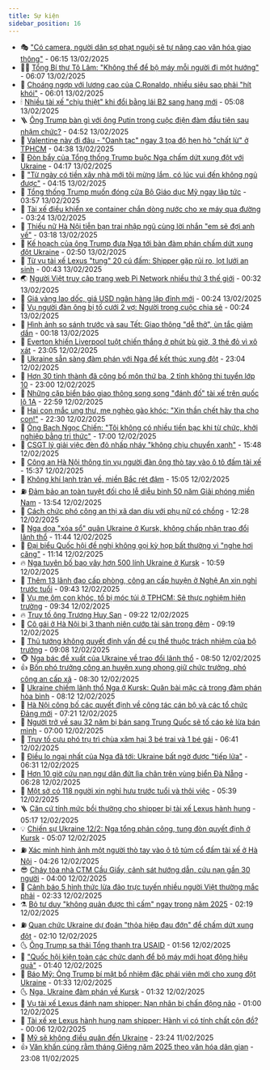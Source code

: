 ```yaml
---
title: Sự kiện
sidebar_position: 16
---
```


<!-- dantri-su-kien:START -->
- 🎭 [&quot;Có camera, người dân sợ phạt nguội sẽ tự nâng cao văn hóa giao thông&quot;](https://dantri.com.vn/xa-hoi/co-camera-nguoi-dan-so-phat-nguoi-se-tu-nang-cao-van-hoa-giao-thong-20250211165633273.htm) - 06:15 13/02/2025
- 👨‍🏫 [Tổng Bí thư Tô Lâm: &quot;Không thể để bộ máy mỗi người đi một hướng&quot;](https://dantri.com.vn/xa-hoi/tong-bi-thu-to-lam-khong-the-de-bo-may-moi-nguoi-di-mot-huong-20250213125640798.htm) - 06:07 13/02/2025
- 🌮 [Choáng ngợp với lương cao của C.Ronaldo, nhiều siêu sao phải &quot;hít khói&quot;](https://dantri.com.vn/the-thao/choang-ngop-voi-luong-cao-cua-cronaldo-nhieu-sieu-sao-phai-hit-khoi-20250213124010307.htm) - 06:01 13/02/2025
- 🕯 [Nhiều tài xế &quot;chịu thiệt&quot; khi đổi bằng lái B2 sang hạng mới](https://dantri.com.vn/xa-hoi/nhieu-tai-xe-chiu-thiet-khi-doi-bang-lai-b2-sang-hang-moi-20250212175134282.htm) - 05:08 13/02/2025
- 🪜 [Ông Trump bàn gì với ông Putin trong cuộc điện đàm đầu tiên sau nhậm chức?](https://dantri.com.vn/the-gioi/ong-trump-ban-gi-voi-ong-putin-trong-cuoc-dien-dam-dau-tien-sau-nham-chuc-20250213101159932.htm) - 04:52 13/02/2025
- 🐘 [Valentine này đi đâu - &quot;Oanh tạc&quot; ngay 3 tọa độ hẹn hò &quot;chất lừ&quot; ở TPHCM](https://dantri.com.vn/doi-song/valentine-nay-di-dau-oanh-tac-ngay-3-toa-do-hen-ho-chat-lu-o-tphcm-20250213103521341.htm) - 04:38 13/02/2025
- 🤔 [Đòn bẩy của Tổng thống Trump buộc Nga chấm dứt xung đột với Ukraine](https://dantri.com.vn/the-gioi/don-bay-cua-tong-thong-trump-buoc-nga-cham-dut-xung-dot-voi-ukraine-20250205183038902.htm) - 04:17 13/02/2025
- 🧠 [&quot;Từ ngày có tiền xây nhà mới tôi mừng lắm, có lúc vui đến không ngủ được&quot;](https://dantri.com.vn/tam-long-nhan-ai/tu-ngay-co-tien-xay-nha-moi-toi-mung-lam-co-luc-vui-den-khong-ngu-duoc-20250212175533126.htm) - 04:15 13/02/2025
- 📝 [Tổng thống Trump muốn đóng cửa Bộ Giáo dục Mỹ ngay lập tức](https://dantri.com.vn/the-gioi/tong-thong-trump-muon-dong-cua-bo-giao-duc-my-ngay-lap-tuc-20250213104554747.htm) - 03:57 13/02/2025
- 🦏 [Tài xế điều khiển xe container chắn dòng nước cho xe máy qua đường](https://dantri.com.vn/xa-hoi/tai-xe-dieu-khien-xe-container-chan-dong-nuoc-cho-xe-may-qua-duong-20250213094206129.htm) - 03:24 13/02/2025
- 🥰 [Thiếu nữ Hà Nội tiễn bạn trai nhập ngũ cùng lời nhắn &quot;em sẽ đợi anh về&quot;](https://dantri.com.vn/xa-hoi/thieu-nu-ha-noi-tien-ban-trai-nhap-ngu-cung-loi-nhan-em-se-doi-anh-ve-20250213100455906.htm) - 03:18 13/02/2025
- 🤗 [Kế hoạch của ông Trump đưa Nga tới bàn đàm phán chấm dứt xung đột Ukraine](https://dantri.com.vn/the-gioi/ke-hoach-cua-ong-trump-dua-nga-toi-ban-dam-phan-cham-dut-xung-dot-ukraine-20250213094344203.htm) - 02:50 13/02/2025
- 🌈 [Từ vụ tài xế Lexus &quot;tung&quot; 20 cú đấm: Shipper gặp rủi ro, lọt lưới an sinh](https://dantri.com.vn/lao-dong-viec-lam/tu-vu-tai-xe-lexus-tung-20-cu-dam-shipper-gap-rui-ro-lot-luoi-an-sinh-20250212212336301.htm) - 00:43 13/02/2025
- 🌏 [Người Việt truy cập trang web Pi Network nhiều thứ 3 thế giới](https://dantri.com.vn/suc-manh-so/nguoi-viet-truy-cap-trang-web-pi-network-nhieu-thu-3-the-gioi-20250212214852279.htm) - 00:32 13/02/2025
- 💄 [Giá vàng lao dốc, giá USD ngân hàng lập đỉnh mới](https://dantri.com.vn/kinh-doanh/gia-vang-lao-doc-gia-usd-ngan-hang-lap-dinh-moi-20250212234246583.htm) - 00:24 13/02/2025
- 👺 [Vụ người đàn ông bị tố cưới 2 vợ: Người trong cuộc chia sẻ](https://dantri.com.vn/doi-song/vu-nguoi-dan-ong-bi-to-cuoi-2-vo-nguoi-trong-cuoc-chia-se-20250212201735419.htm) - 00:24 13/02/2025
- 👹 [Hình ảnh so sánh trước và sau Tết: Giao thông &quot;dễ thở&quot;, ùn tắc giảm dần](https://dantri.com.vn/xa-hoi/hinh-anh-so-sanh-truoc-va-sau-tet-giao-thong-de-tho-un-tac-giam-dan-20250211234302412.htm) - 00:18 13/02/2025
- 🌊 [Everton khiến Liverpool tuột chiến thắng ở phút bù giờ, 3 thẻ đỏ vì xô xát](https://dantri.com.vn/the-thao/everton-khien-liverpool-tuot-chien-thang-o-phut-bu-gio-3-the-do-vi-xo-xat-20250213060503448.htm) - 23:05 12/02/2025
- 🤠 [Ukraine sẵn sàng đàm phán với Nga để kết thúc xung đột](https://dantri.com.vn/the-gioi/ukraine-san-sang-dam-phan-voi-nga-de-ket-thuc-xung-dot-20250213015841549.htm) - 23:04 12/02/2025
- 🎊 [Hơn 30 tỉnh thành đã công bố môn thứ ba, 2 tỉnh không thi tuyển lớp 10](https://dantri.com.vn/giao-duc/hon-30-tinh-thanh-da-cong-bo-mon-thu-ba-2-tinh-khong-thi-tuyen-lop-10-20250212210537134.htm) - 23:00 12/02/2025
- 🐘 [Những cặp biển báo giao thông song song &quot;đánh đố&quot; tài xế trên quốc lộ 1A](https://dantri.com.vn/xa-hoi/nhung-cap-bien-bao-giao-thong-song-song-danh-do-tai-xe-tren-quoc-lo-1a-20250212110602816.htm) - 22:59 12/02/2025
- 💂 [Hai con mắc ung thư, mẹ nghèo gào khóc: &quot;Xin thần chết hãy tha cho con!&quot;](https://dantri.com.vn/tam-long-nhan-ai/hai-con-mac-ung-thu-me-ngheo-gao-khoc-xin-than-chet-hay-tha-cho-con-20250212225456007.htm) - 22:30 12/02/2025
- 👹 [Ông Bạch Ngọc Chiến: &quot;Tôi không có nhiều tiền bạc khi từ chức, khởi nghiệp bằng tri thức&quot;](https://dantri.com.vn/xa-hoi/ong-bach-ngoc-chien-toi-khong-co-nhieu-tien-bac-khi-tu-chuc-khoi-nghiep-bang-tri-thuc-20250212222054651.htm) - 17:00 12/02/2025
- 🦒 [CSGT lý giải việc đèn đỏ nhấp nháy &quot;không chịu chuyển xanh&quot;](https://dantri.com.vn/xa-hoi/csgt-ly-giai-viec-den-do-nhap-nhay-khong-chiu-chuyen-xanh-20250212222034309.htm) - 15:48 12/02/2025
- 🗽 [Công an Hà Nội thông tin vụ người đàn ông thò tay vào ô tô đấm tài xế](https://dantri.com.vn/phap-luat/cong-an-ha-noi-thong-tin-vu-nguoi-dan-ong-tho-tay-vao-o-to-dam-tai-xe-20250212221351107.htm) - 15:37 12/02/2025
- 💄 [Không khí lạnh tràn về, miền Bắc rét đậm](https://dantri.com.vn/xa-hoi/khong-khi-lanh-tran-ve-mien-bac-ret-dam-20250212201714266.htm) - 15:05 12/02/2025
- ⛽️ [Đảm bảo an toàn tuyệt đối cho lễ diễu binh 50 năm Giải phóng miền Nam](https://dantri.com.vn/xa-hoi/dam-bao-an-toan-tuyet-doi-cho-le-dieu-binh-50-nam-giai-phong-mien-nam-20250212195114295.htm) - 13:54 12/02/2025
- 🥷 [Cách chức phó công an thị xã dan díu với phụ nữ có chồng](https://dantri.com.vn/xa-hoi/cach-chuc-pho-cong-an-thi-xa-dan-diu-voi-phu-nu-co-chong-20250212144249130.htm) - 12:28 12/02/2025
- 🤖 [Nga dọa &quot;xóa sổ&quot; quân Ukraine ở Kursk, không chấp nhận trao đổi lãnh thổ](https://dantri.com.vn/the-gioi/nga-doa-xoa-so-quan-ukraine-o-kursk-khong-chap-nhan-trao-doi-lanh-tho-20250212182838479.htm) - 11:44 12/02/2025
- 🌊 [Đại biểu Quốc hội đề nghị không gọi kỳ họp bất thường vì &quot;nghe hơi căng&quot;](https://dantri.com.vn/xa-hoi/dai-bieu-quoc-hoi-de-nghi-khong-goi-ky-hop-bat-thuong-vi-nghe-hoi-cang-20250212180829709.htm) - 11:14 12/02/2025
- 🔥 [Nga tuyên bố bao vây hơn 500 lính Ukraine ở Kursk](https://dantri.com.vn/the-gioi/nga-tuyen-bo-bao-vay-hon-500-linh-ukraine-o-kursk-20250212162517259.htm) - 10:59 12/02/2025
- 🦏 [Thêm 13 lãnh đạo cấp phòng, công an cấp huyện ở Nghệ An xin nghỉ trước tuổi](https://dantri.com.vn/xa-hoi/them-13-lanh-dao-cap-phong-cong-an-cap-huyen-o-nghe-an-xin-nghi-truoc-tuoi-20250212151707670.htm) - 09:43 12/02/2025
- 🐘 [Vụ mẹ ôm con khóc, tố bị móc túi ở TPHCM: Sẽ thực nghiệm hiện trường](https://dantri.com.vn/phap-luat/vu-me-om-con-khoc-to-bi-moc-tui-o-tphcm-se-thuc-nghiem-hien-truong-20250212153421950.htm) - 09:34 12/02/2025
- 🔥 [Truy tố ông Trương Huy San](https://dantri.com.vn/phap-luat/truy-to-ong-truong-huy-san-20250212161743545.htm) - 09:22 12/02/2025
- 💼 [Cô gái ở Hà Nội bị 3 thanh niên cướp tài sản trong đêm](https://dantri.com.vn/phap-luat/co-gai-o-ha-noi-bi-3-thanh-nien-cuop-tai-san-trong-dem-20250212152517265.htm) - 09:19 12/02/2025
- 🚀 [Thủ tướng không quyết định vấn đề cụ thể thuộc trách nhiệm của bộ trưởng](https://dantri.com.vn/xa-hoi/thu-tuong-khong-quyet-dinh-van-de-cu-the-thuoc-trach-nhiem-cua-bo-truong-20250212153515366.htm) - 09:08 12/02/2025
- 🐵 [Nga bác đề xuất của Ukraine về trao đổi lãnh thổ](https://dantri.com.vn/the-gioi/nga-bac-de-xuat-cua-ukraine-ve-trao-doi-lanh-tho-20250212154632462.htm) - 08:50 12/02/2025
- 👍 [Bốn phó trưởng công an huyện xung phong giữ chức trưởng, phó công an cấp xã](https://dantri.com.vn/lao-dong-viec-lam/bon-pho-truong-cong-an-huyen-xung-phong-giu-chuc-truong-pho-cong-an-cap-xa-20250212130836164.htm) - 08:30 12/02/2025
- 🚦 [Ukraine chiếm lãnh thổ Nga ở Kursk: Quân bài mặc cả trong đàm phán hòa bình](https://dantri.com.vn/the-gioi/ukraine-chiem-lanh-tho-nga-o-kursk-quan-bai-mac-ca-trong-dam-phan-hoa-binh-20250212143826166.htm) - 08:12 12/02/2025
- 🥸 [Hà Nội công bố các quyết định về công tác cán bộ và các tổ chức Đảng mới](https://dantri.com.vn/xa-hoi/ha-noi-cong-bo-cac-quyet-dinh-ve-cong-tac-can-bo-va-cac-to-chuc-dang-moi-20250212140927219.htm) - 07:21 12/02/2025
- 🥷 [Người trở về sau 32 năm bị bán sang Trung Quốc sẽ tố cáo kẻ lừa bán mình](https://dantri.com.vn/xa-hoi/nguoi-tro-ve-sau-32-nam-bi-ban-sang-trung-quoc-se-to-cao-ke-lua-ban-minh-20250212092437844.htm) - 07:00 12/02/2025
- 🤡 [Truy tố cựu phó trụ trì chùa xâm hại 3 bé trai và 1 bé gái](https://dantri.com.vn/phap-luat/truy-to-cuu-pho-tru-tri-chua-xam-hai-3-be-trai-va-1-be-gai-20250212110748367.htm) - 06:41 12/02/2025
- 🥳 [Điều lo ngại nhất của Nga đã tới: Ukraine bất ngờ được &quot;tiếp lửa&quot;](https://dantri.com.vn/the-gioi/dieu-lo-ngai-nhat-cua-nga-da-toi-ukraine-bat-ngo-duoc-tiep-lua-20250211145653036.htm) - 06:31 12/02/2025
- 🤩 [Hơn 10 giờ cứu nạn ngư dân đứt lìa chân trên vùng biển Đà Nẵng](https://dantri.com.vn/lao-dong-viec-lam/hon-10-gio-cuu-nan-ngu-dan-dut-lia-chan-tren-vung-bien-da-nang-20250212123043106.htm) - 06:28 12/02/2025
- 🎡 [Một sở có 118 người xin nghỉ hưu trước tuổi và thôi việc](https://dantri.com.vn/lao-dong-viec-lam/mot-so-co-118-nguoi-xin-nghi-huu-truoc-tuoi-va-thoi-viec-20250212115425762.htm) - 05:39 12/02/2025
- 🪜 [Căn cứ tính mức bồi thường cho shipper bị tài xế Lexus hành hung](https://dantri.com.vn/ban-doc/can-cu-tinh-muc-boi-thuong-cho-shipper-bi-tai-xe-lexus-hanh-hung-20250212120557388.htm) - 05:17 12/02/2025
- 💡 [Chiến sự Ukraine 12/2: Nga tổng phản công, tung đòn quyết định ở Kursk](https://dantri.com.vn/the-gioi/chien-su-ukraine-122-nga-tong-phan-cong-tung-don-quyet-dinh-o-kursk-20250212102613257.htm) - 05:07 12/02/2025
- ⛽️ [Xác minh hình ảnh một người thò tay vào ô tô túm cổ đấm tài xế ở Hà Nội](https://dantri.com.vn/xa-hoi/xac-minh-hinh-anh-mot-nguoi-tho-tay-vao-o-to-tum-co-dam-tai-xe-o-ha-noi-20250212111547943.htm) - 04:26 12/02/2025
- 😎 [Cháy tòa nhà CTM Cầu Giấy, cảnh sát hướng dẫn, cứu nạn gần 30 người](https://dantri.com.vn/xa-hoi/chay-toa-nha-ctm-cau-giay-canh-sat-huong-dan-cuu-nan-gan-30-nguoi-20250212105016381.htm) - 04:00 12/02/2025
- 🗽 [Cảnh báo 5 hình thức lừa đảo trực tuyến nhiều người Việt thường mắc phải](https://dantri.com.vn/suc-manh-so/canh-bao-5-hinh-thuc-lua-dao-truc-tuyen-nhieu-nguoi-viet-thuong-mac-phai-20250212093056461.htm) - 02:33 12/02/2025
- ⚗️ [Bỏ tư duy &quot;không quản được thì cấm&quot; ngay trong năm 2025](https://dantri.com.vn/xa-hoi/bo-tu-duy-khong-quan-duoc-thi-cam-ngay-trong-nam-2025-20250212090724367.htm) - 02:19 12/02/2025
- ⛽️ [Quan chức Ukraine dự đoán &quot;thỏa hiệp đau đớn&quot; để chấm dứt xung đột](https://dantri.com.vn/the-gioi/quan-chuc-ukraine-du-doan-thoa-hiep-dau-don-de-cham-dut-xung-dot-20250212073739847.htm) - 02:10 12/02/2025
- 🌜 [Ông Trump sa thải Tổng thanh tra USAID](https://dantri.com.vn/the-gioi/ong-trump-sa-thai-tong-thanh-tra-usaid-20250212084216022.htm) - 01:56 12/02/2025
- 🦩 [&quot;Quốc hội kiện toàn các chức danh để bộ máy mới hoạt động hiệu quả&quot;](https://dantri.com.vn/xa-hoi/quoc-hoi-kien-toan-cac-chuc-danh-de-bo-may-moi-hoat-dong-hieu-qua-20250212083508464.htm) - 01:40 12/02/2025
- 🦒 [Báo Mỹ: Ông Trump bí mật bổ nhiệm đặc phái viên mới cho xung đột Ukraine](https://dantri.com.vn/the-gioi/bao-my-ong-trump-bi-mat-bo-nhiem-dac-phai-vien-moi-cho-xung-dot-ukraine-20250212073400484.htm) - 01:33 12/02/2025
- 🌜 [Nga, Ukraine đàm phán về Kursk](https://dantri.com.vn/the-gioi/nga-ukraine-dam-phan-ve-kursk-20250212072439520.htm) - 01:32 12/02/2025
- 🐎 [Vụ tài xế Lexus đánh nam shipper: Nạn nhân bị chấn động não](https://dantri.com.vn/phap-luat/vu-tai-xe-lexus-danh-nam-shipper-nan-nhan-bi-chan-dong-nao-20250212074730900.htm) - 01:00 12/02/2025
- 🌋 [Tài xế xe Lexus hành hung nam shipper: Hành vi có tính chất côn đồ?](https://dantri.com.vn/ban-doc/tai-xe-xe-lexus-hanh-hung-nam-shipper-hanh-vi-co-tinh-chat-con-do-20250211230712304.htm) - 00:06 12/02/2025
- 🧰 [Mỹ sẽ không điều quân đến Ukraine](https://dantri.com.vn/the-gioi/my-se-khong-dieu-quan-den-ukraine-20250212060426854.htm) - 23:24 11/02/2025
- 👍 [Văn khấn cúng rằm tháng Giêng năm 2025 theo văn hóa dân gian](https://dantri.com.vn/doi-song/van-khan-cung-ram-thang-gieng-nam-2025-theo-van-hoa-dan-gian-20250211101351324.htm) - 23:08 11/02/2025<!-- dantri-su-kien:END -->
